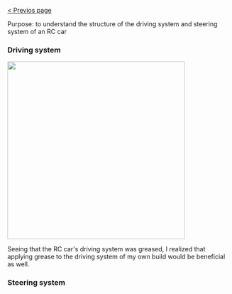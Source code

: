 [< Previos page](https://enginebeast.github.io/)

Purpose: to understand the structure of the driving system and steering system of an RC car  

### Driving system
<img src ="https://github.com/user-attachments/assets/490718b3-0394-4e15-9315-8547be7b5ed2" width="400">  

Seeing that the RC car's driving system was greased, I realized that applying grease to the driving system of my own build would be beneficial as well.


### Steering system
